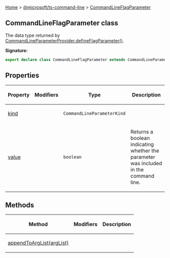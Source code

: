 [Home](./index) &gt; [@microsoft/ts-command-line](./ts-command-line.md) &gt; [CommandLineFlagParameter](./ts-command-line.commandlineflagparameter.md)

## CommandLineFlagParameter class

The data type returned by [CommandLineParameterProvider.defineFlagParameter()](./ts-command-line.commandlineparameterprovider.defineflagparameter.md)<!-- -->.

<b>Signature:</b>

```typescript
export declare class CommandLineFlagParameter extends CommandLineParameter 
```

## Properties

|  <p>Property</p> | <p>Modifiers</p> | <p>Type</p> | <p>Description</p> |
|  --- | --- | --- | --- |
|  <p>[kind](./ts-command-line.commandlineflagparameter.kind.md)</p> |  | <p>`CommandLineParameterKind`</p> | <p></p> |
|  <p>[value](./ts-command-line.commandlineflagparameter.value.md)</p> |  | <p>`boolean`</p> | <p>Returns a boolean indicating whether the parameter was included in the command line.</p> |

## Methods

|  <p>Method</p> | <p>Modifiers</p> | <p>Description</p> |
|  --- | --- | --- |
|  <p>[appendToArgList(argList)](./ts-command-line.commandlineflagparameter.appendtoarglist.md)</p> |  | <p></p> |

